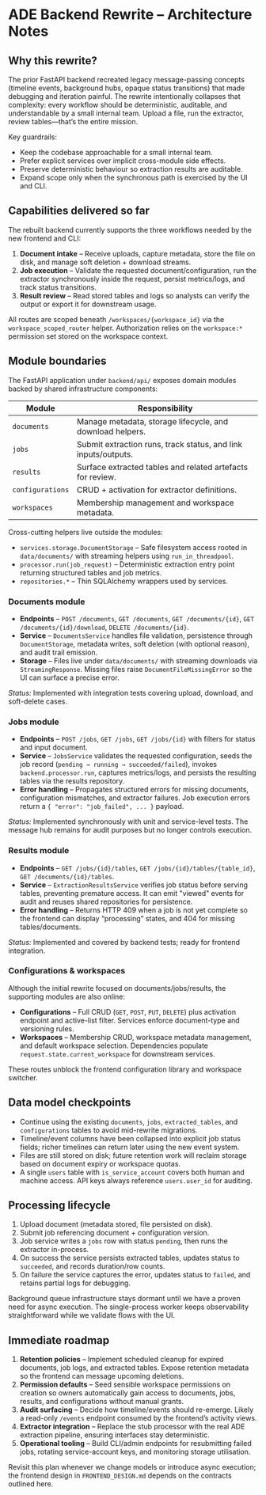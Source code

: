 # ADE Backend Rewrite – Architecture Notes

## Why this rewrite?
The prior FastAPI backend recreated legacy message-passing concepts (timeline
events, background hubs, opaque status transitions) that made debugging and
iteration painful. The rewrite intentionally collapses that complexity: every
workflow should be deterministic, auditable, and understandable by a small
internal team. Upload a file, run the extractor, review tables—that’s the entire
mission.

Key guardrails:

- Keep the codebase approachable for a small internal team.
- Prefer explicit services over implicit cross-module side effects.
- Preserve deterministic behaviour so extraction results are auditable.
- Expand scope only when the synchronous path is exercised by the UI and CLI.

## Capabilities delivered so far

The rebuilt backend currently supports the three workflows needed by the new
frontend and CLI:

1. **Document intake** – Receive uploads, capture metadata, store the file on
   disk, and manage soft deletion + download streams.
2. **Job execution** – Validate the requested document/configuration, run the
   extractor synchronously inside the request, persist metrics/logs, and track
   status transitions.
3. **Result review** – Read stored tables and logs so analysts can verify the
   output or export it for downstream usage.

All routes are scoped beneath `/workspaces/{workspace_id}` via the
`workspace_scoped_router` helper. Authorization relies on the `workspace:*`
permission set stored on the workspace context.

## Module boundaries

The FastAPI application under `backend/api/` exposes domain modules backed by
shared infrastructure components:

| Module | Responsibility |
| ------ | -------------- |
| `documents` | Manage metadata, storage lifecycle, and download helpers. |
| `jobs` | Submit extraction runs, track status, and link inputs/outputs. |
| `results` | Surface extracted tables and related artefacts for review. |
| `configurations` | CRUD + activation for extractor definitions. |
| `workspaces` | Membership management and workspace metadata. |

Cross-cutting helpers live outside the modules:

- `services.storage.DocumentStorage` – Safe filesystem access rooted in
  `data/documents/` with streaming helpers using `run_in_threadpool`.
- `processor.run(job_request)` – Deterministic extraction entry point returning
  structured tables and job metrics.
- `repositories.*` – Thin SQLAlchemy wrappers used by services.

### Documents module

- **Endpoints** – `POST /documents`, `GET /documents`, `GET /documents/{id}`,
  `GET /documents/{id}/download`, `DELETE /documents/{id}`.
- **Service** – `DocumentsService` handles file validation, persistence through
  `DocumentStorage`, metadata writes, soft deletion (with optional reason), and
  audit trail emission.
- **Storage** – Files live under `data/documents/` with streaming downloads via
  `StreamingResponse`. Missing files raise `DocumentFileMissingError` so the UI
  can surface a precise error.

_Status:_ Implemented with integration tests covering upload, download, and
soft-delete cases.

### Jobs module

- **Endpoints** – `POST /jobs`, `GET /jobs`, `GET /jobs/{id}` with filters for
  status and input document.
- **Service** – `JobsService` validates the requested configuration, seeds the
  job record (`pending → running → succeeded/failed`), invokes
  `backend.processor.run`, captures metrics/logs, and persists the resulting
  tables via the results repository.
- **Error handling** – Propagates structured errors for missing documents,
  configuration mismatches, and extractor failures. Job execution errors return
  a `{ "error": "job_failed", ... }` payload.

_Status:_ Implemented synchronously with unit and service-level tests. The
message hub remains for audit purposes but no longer controls execution.

### Results module

- **Endpoints** – `GET /jobs/{id}/tables`, `GET /jobs/{id}/tables/{table_id}`,
  `GET /documents/{id}/tables`.
- **Service** – `ExtractionResultsService` verifies job status before serving
  tables, preventing premature access. It can emit "viewed" events for audit and
  reuses shared repositories for persistence.
- **Error handling** – Returns HTTP 409 when a job is not yet complete so the
  frontend can display “processing” states, and 404 for missing tables/documents.

_Status:_ Implemented and covered by backend tests; ready for frontend
integration.

### Configurations & workspaces

Although the initial rewrite focused on documents/jobs/results, the supporting
modules are also online:

- **Configurations** – Full CRUD (`GET`, `POST`, `PUT`, `DELETE`) plus activation
  endpoint and active-list filter. Services enforce document-type and versioning
  rules.
- **Workspaces** – Membership CRUD, workspace metadata management, and default
  workspace selection. Dependencies populate `request.state.current_workspace`
  for downstream services.

These routes unblock the frontend configuration library and workspace switcher.

## Data model checkpoints

- Continue using the existing `documents`, `jobs`, `extracted_tables`, and
  `configurations` tables to avoid mid-rewrite migrations.
- Timeline/event columns have been collapsed into explicit job status fields;
  richer timelines can return later using the new event system.
- Files are still stored on disk; future retention work will reclaim storage
  based on document expiry or workspace quotas.
- A single `users` table with `is_service_account` covers both human and machine
  access. API keys always reference `users.user_id` for auditing.

## Processing lifecycle

1. Upload document (metadata stored, file persisted on disk).
2. Submit job referencing document + configuration version.
3. Job service writes a `jobs` row with status `pending`, then runs the extractor
   in-process.
4. On success the service persists extracted tables, updates status to
   `succeeded`, and records duration/row counts.
5. On failure the service captures the error, updates status to `failed`, and
   retains partial logs for debugging.

Background queue infrastructure stays dormant until we have a proven need for
async execution. The single-process worker keeps observability straightforward
while we validate flows with the UI.

## Immediate roadmap

1. **Retention policies** – Implement scheduled cleanup for expired documents,
   job logs, and extracted tables. Expose retention metadata so the frontend can
   message upcoming deletions.
2. **Permission defaults** – Seed sensible workspace permissions on creation so
   owners automatically gain access to documents, jobs, results, and
   configurations without manual grants.
3. **Audit surfacing** – Decide how timeline/events should re-emerge. Likely a
   read-only `/events` endpoint consumed by the frontend’s activity views.
4. **Extractor integration** – Replace the stub processor with the real ADE
   extraction pipeline, ensuring interfaces stay deterministic.
5. **Operational tooling** – Build CLI/admin endpoints for resubmitting failed
   jobs, rotating service-account keys, and monitoring storage utilisation.

Revisit this plan whenever we change models or introduce async execution; the
frontend design in `FRONTEND_DESIGN.md` depends on the contracts outlined here.

